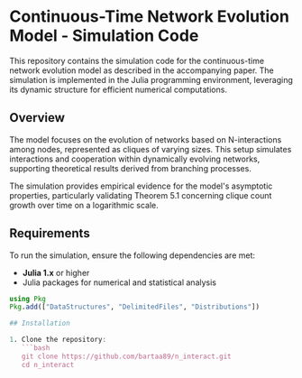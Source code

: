 # Continuous-Time Network Evolution Model - Simulation Code

This repository contains the simulation code for the continuous-time network evolution model as described in the accompanying paper. The simulation is implemented in the Julia programming environment, leveraging its dynamic structure for efficient numerical computations.

## Overview

The model focuses on the evolution of networks based on N-interactions among nodes, represented as cliques of varying sizes. This setup simulates interactions and cooperation within dynamically evolving networks, supporting theoretical results derived from branching processes.

The simulation provides empirical evidence for the model's asymptotic properties, particularly validating Theorem 5.1 concerning clique count growth over time on a logarithmic scale.

## Requirements

To run the simulation, ensure the following dependencies are met:

- **Julia 1.x** or higher
- Julia packages for numerical and statistical analysis 
``` julia
using Pkg
Pkg.add(["DataStructures", "DelimitedFiles", "Distributions"])

## Installation

1. Clone the repository:
   ```bash
   git clone https://github.com/bartaa89/n_interact.git
   cd n_interact

